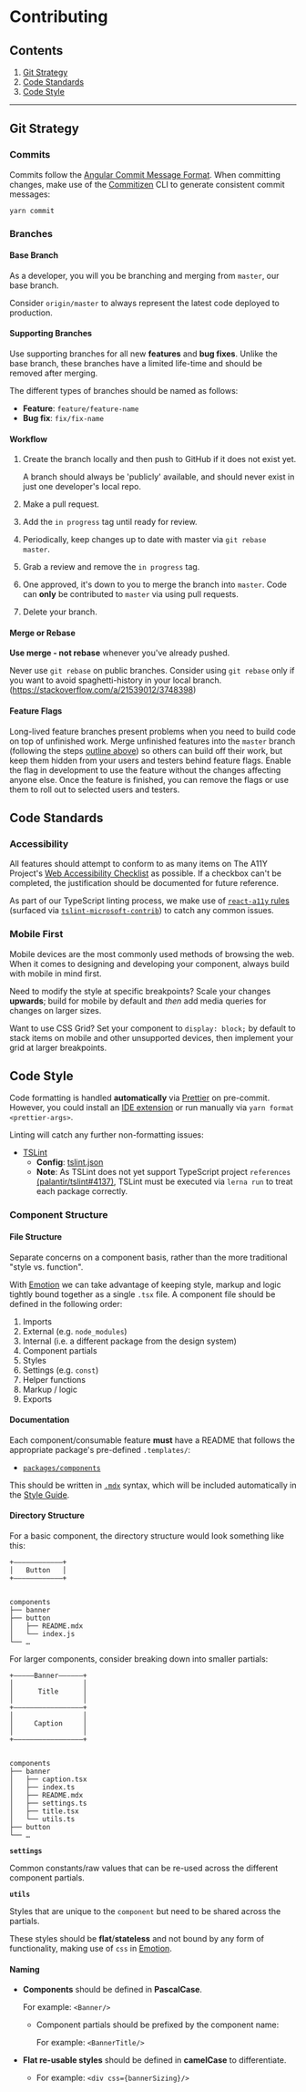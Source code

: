 # Contributing

## Contents

1. [Git Strategy](#git-strategy)
2. [Code Standards](#code-standards)
3. [Code Style](#code-style)

---

## Git Strategy

### Commits

Commits follow the [Angular Commit Message Format](https://github.com/angular/angular.js/blob/master/DEVELOPERS.md#-git-commit-guidelines). When committing changes, make use of the [Commitizen](https://github.com/commitizen/cz-cli) CLI to generate consistent commit messages:

```
yarn commit
```

### Branches

#### Base Branch

As a developer, you will you be branching and merging from `master`, our base branch.

Consider `origin/master` to always represent the latest code deployed to production.

#### Supporting Branches

Use supporting branches for all new **features** and **bug fixes**. Unlike the base branch, these branches have a limited life-time and should be removed after merging.

The different types of branches should be named as follows:

- **Feature**: `feature/feature-name`
- **Bug fix**: `fix/fix-name`

#### Workflow

1. Create the branch locally and then push to GitHub if it does not exist yet.

   A branch should always be 'publicly' available, and should never exist in just one developer's local repo.

1. Make a pull request.
1. Add the `in progress` tag until ready for review.
1. Periodically, keep changes up to date with master via `git rebase master`.
1. Grab a review and remove the `in progress` tag.
1. One approved, it's down to you to merge the branch into `master`. Code can **only** be contributed to `master` via using pull requests.
1. Delete your branch.

#### Merge or Rebase

**Use merge - not rebase** whenever you've already pushed.

Never use `git rebase` on public branches.
Consider using `git rebase` only if you want to avoid spaghetti-history in your local branch.
(https://stackoverflow.com/a/21539012/3748398)

#### Feature Flags

Long-lived feature branches present problems when you need to build code on top of unfinished work. Merge unfinished features into the `master` branch (following the steps [outline above](#workflow)) so others can build off their work, but keep them hidden from your users and testers behind feature flags. Enable the flag in development to use the feature without the changes affecting anyone else. Once the feature is finished, you can remove the flags or use them to roll out to selected users and testers.

## Code Standards

### Accessibility

All features should attempt to conform to as many items on The A11Y Project's [Web Accessibility Checklist](https://a11yproject.com/checklist) as possible. If a checkbox can't be completed, the justification should be documented for future reference.

As part of our TypeScript linting process, we make use of [`react-a11y` rules](https://github.com/reactjs/react-a11y) (surfaced via [`tslint-microsoft-contrib`](https://github.com/Microsoft/tslint-microsoft-contrib)) to catch any common issues.

### Mobile First

Mobile devices are the most commonly used methods of browsing the web.
When it comes to designing and developing your component, always build with mobile in mind first.

Need to modify the style at specific breakpoints? Scale your changes **upwards**; build for mobile by default and _then_ add media queries for changes on larger sizes.

Want to use CSS Grid? Set your component to `display: block;` by default to stack items on mobile and other unsupported devices, then implement your grid at larger breakpoints.

## Code Style

Code formatting is handled **automatically** via [Prettier](https://prettier.io/) on pre-commit. However, you could install an [IDE extension](https://prettier.io/docs/en/editors.html) or run manually via `yarn format <prettier-args>`.

Linting will catch any further non-formatting issues:

- [TSLint](https://palantir.github.io/tslint/)
  - **Config**: [tslint.json](./tslint.json)
  - **Note**: As TSLint does not yet support TypeScript project `references` [(palantir/tslint#4137)](https://github.com/palantir/tslint/issues/4137), TSLint must be executed via `lerna run` to treat each package correctly.

### Component Structure

#### File Structure

Separate concerns on a component basis, rather than the more traditional "style vs. function".

With [Emotion](https://emotion.sh) we can take advantage of keeping style, markup and logic tightly bound together as a single `.tsx` file. A component file should be defined in the following order:

1. Imports
1. External (e.g. `node_modules`)
1. Internal (i.e. a different package from the design system)
1. Component partials
1. Styles
1. Settings (e.g. `const`)
1. Helper functions
1. Markup / logic
1. Exports

#### Documentation

Each component/consumable feature **must** have a README that follows the appropriate package's pre-defined `.templates/`:

- [`packages/components`](packages/components/.templates/README.mdx)

This should be written in [`.mdx`](https://mdxjs.com/) syntax, which will be included automatically in the [Style Guide](./README.md#style-guide).

#### Directory Structure

For a basic component, the directory structure would look something like this:

```
+————————————+
│   Button   │
+————————————+


components
├── banner
├── button
│   ├── README.mdx
│   └── index.js
└── …
```

For larger components, consider breaking down into smaller partials:

```
+—————Banner——————+
│                 │
│      Title      │
│                 │
+—————————————————+
│                 │
│     Caption     │
│                 │
+—————————————————+


components
├── banner
│   ├── caption.tsx
│   ├── index.ts
│   ├── README.mdx
│   ├── settings.ts
│   ├── title.tsx
│   └── utils.ts
├── button
└── …
```

**`settings`**

Common constants/raw values that can be re-used across the different component partials.

**`utils`**

Styles that are unique to the `component` but need to be shared across the partials.

These styles should be **flat**/**stateless** and not bound by any form of functionality, making use of `css` in [Emotion](https://emotion.sh/docs/composition).

#### Naming

- **Components** should be defined in **PascalCase**.

  For example: `<Banner/>`

  - Component partials should be prefixed by the component name:

    For example: `<BannerTitle/>`

- **Flat re-usable styles** should be defined in **camelCase** to differentiate.

  - For example: `<div css={bannerSizing}/>`
